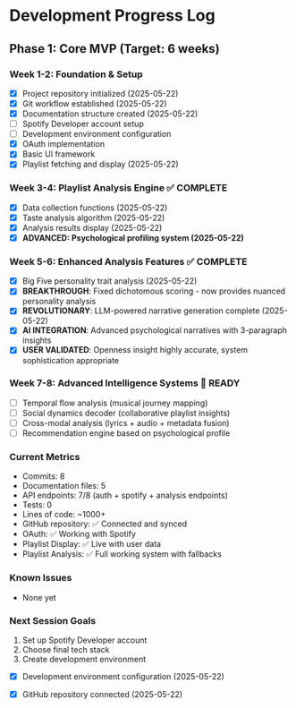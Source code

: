 # Development Progress Log

## Phase 1: Core MVP (Target: 6 weeks)

### Week 1-2: Foundation & Setup
- [x] Project repository initialized (2025-05-22)
- [x] Git workflow established (2025-05-22)
- [x] Documentation structure created (2025-05-22)
- [ ] Spotify Developer account setup
- [ ] Development environment configuration
- [X] OAuth implementation
- [X] Basic UI framework
- [x] Playlist fetching and display (2025-05-22)

### Week 3-4: Playlist Analysis Engine ✅ COMPLETE
- [x] Data collection functions (2025-05-22)
- [x] Taste analysis algorithm (2025-05-22) 
- [x] Analysis results display (2025-05-22)
- [x] **ADVANCED: Psychological profiling system (2025-05-22)**

### Week 5-6: Enhanced Analysis Features ✅ COMPLETE
- [x] Big Five personality trait analysis (2025-05-22)
- [x] **BREAKTHROUGH**: Fixed dichotomous scoring - now provides nuanced personality analysis
- [x] **REVOLUTIONARY**: LLM-powered narrative generation complete (2025-05-22)
- [x] **AI INTEGRATION**: Advanced psychological narratives with 3-paragraph insights
- [x] **USER VALIDATED**: Openness insight highly accurate, system sophistication appropriate

### Week 7-8: Advanced Intelligence Systems 🚀 READY
- [ ] Temporal flow analysis (musical journey mapping)
- [ ] Social dynamics decoder (collaborative playlist insights)  
- [ ] Cross-modal analysis (lyrics + audio + metadata fusion)
- [ ] Recommendation engine based on psychological profile

### Current Metrics
- Commits: 8
- Documentation files: 5
- API endpoints: 7/8 (auth + spotify + analysis endpoints)
- Tests: 0
- Lines of code: ~1000+
- GitHub repository: ✅ Connected and synced
- OAuth: ✅ Working with Spotify
- Playlist Display: ✅ Live with user data
- Playlist Analysis: ✅ Full working system with fallbacks

### Known Issues
- None yet

### Next Session Goals
1. Set up Spotify Developer account
2. Choose final tech stack
3. Create development environment

- [x] Development environment configuration (2025-05-22)
- [x] GitHub repository connected (2025-05-22)


